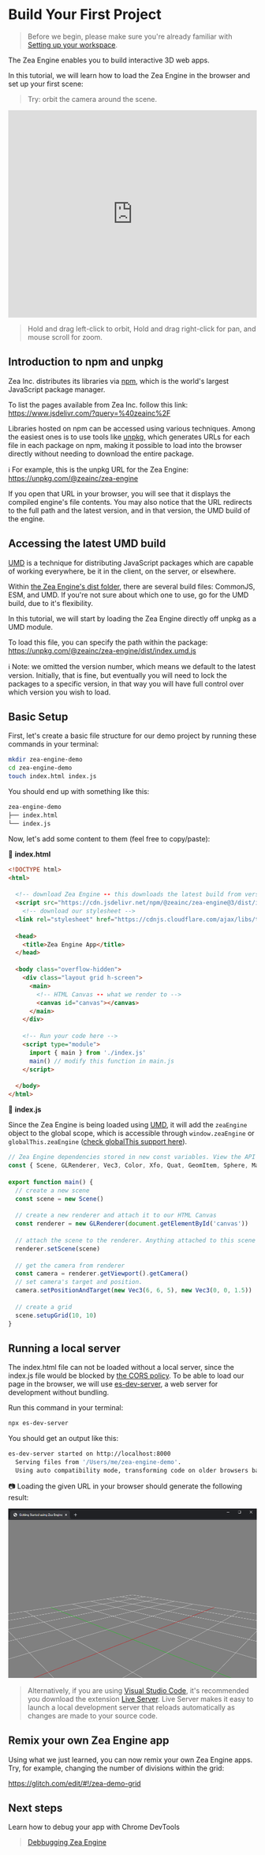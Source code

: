 # Build Your First Project

> Before we begin, please make sure you're already familiar with [Setting up your workspace](manual/getting-started/development-setup.md).

The Zea Engine enables you to build interactive 3D web apps.

In this tutorial, we will learn how to load the Zea Engine in the browser and set up your first scene:

> Try: orbit the camera around the scene.

<div class="glitch-embed-wrap" style="height: 420px; width: 100%;">
  <iframe
    src="https://glitch.com/embed/#!/embed/zea-demo-grid?path=index.html&previewSize=100&attributionHidden=true"
    title="zea-demo-grid on Glitch"
    allow="geolocation; microphone; camera; midi; vr; encrypted-media"
    style="height: 100%; width: 100%; border: 0;">
  </iframe>
</div>

> Hold and drag left-click to orbit, Hold and drag right-click for pan, and mouse scroll for zoom.

## Introduction to npm and unpkg

Zea Inc. distributes its libraries via [npm](https://www.npmjs.com/), which is the world's largest JavaScript package manager.

To list the pages available from Zea Inc. follow this link: https://www.jsdelivr.com/?query=%40zeainc%2F

Libraries hosted on npm can be accessed using various techniques. Among the easiest ones is to use tools like [unpkg](https://unpkg.com/), which generates URLs for each file in each package on npm, making it possible to load into the browser directly without needing to download the entire package.

ℹ️ For example, this is the unpkg URL for the Zea Engine: https://unpkg.com/@zeainc/zea-engine

If you open that URL in your browser, you will see that it displays the compiled engine's file contents. You may also notice that the URL redirects to the full path and the latest version, and in that version, the UMD build of the engine.

## Accessing the latest UMD build

[UMD](https://github.com/umdjs/umd) is a technique for distributing JavaScript packages which are capable of working everywhere, be it in the client, on the server, or elsewhere.

Within [the Zea Engine's dist folder](https://unpkg.com/@zeainc/zea-engine/dist/), there are several build files: CommonJS, ESM, and UMD. If you're not sure about which one to use, go for the UMD build, due to it's flexibility.

In this tutorial, we will start by loading the Zea Engine directly off unpkg as a UMD module.

To load this file, you can specify the path within the package: https://unpkg.com/@zeainc/zea-engine/dist/index.umd.js

ℹ️ Note: we omitted the version number, which means we default to the latest version. Initially, that is fine, but eventually you will need to lock the packages to a specific version, in that way you will have full control over which version you wish to load.

## Basic Setup

First, let's create a basic file structure for our demo project by running these commands in your terminal:

```bash
mkdir zea-engine-demo
cd zea-engine-demo
touch index.html index.js
```

You should end up with something like this:

```bash
zea-engine-demo
├── index.html
└── index.js
```

Now, let's add some content to them (feel free to copy/paste):

📄 **index.html**

```html
<!DOCTYPE html>
<html>

  <!-- download Zea Engine -- this downloads the latest build from version 3 of the engine -->
  <script src="https://cdn.jsdelivr.net/npm/@zeainc/zea-engine@3/dist/index.umd.js"></script>
    <!-- download our stylesheet -->
  <link rel="stylesheet" href="https://cdnjs.cloudflare.com/ajax/libs/tailwindcss/2.2.9/tailwind.min.css" />

  <head>
    <title>Zea Engine App</title>
  </head>

  <body class="overflow-hidden">
    <div class="layout grid h-screen">
      <main>
        <!-- HTML Canvas -- what we render to -->
        <canvas id="canvas"></canvas>
      </main>
    </div>

    <!-- Run your code here -->
    <script type="module">
      import { main } from './index.js'
      main() // modify this function in main.js
    </script>
    
  </body>
</html>
```

📄 **index.js**

Since the Zea Engine is being loaded using [UMD](https://github.com/umdjs/umd), it will add the `zeaEngine` object to the global scope, which is accessible through `window.zeaEngine` or `globalThis.zeaEngine` ([check globalThis support here](https://caniuse.com/mdn-javascript_builtins_globalthis)).

```javascript
// Zea Engine dependencies stored in new const variables. View the API to see what you can include and use.
const { Scene, GLRenderer, Vec3, Color, Xfo, Quat, GeomItem, Sphere, Material, Ray, MathFunctions } = window.zeaEngine

export function main() {
  // create a new scene
  const scene = new Scene()

  // create a new renderer and attach it to our HTML Canvas
  const renderer = new GLRenderer(document.getElementById('canvas'))

  // attach the scene to the renderer. Anything attached to this scene will now be rendererd.
  renderer.setScene(scene)

  // get the camera from renderer
  const camera = renderer.getViewport().getCamera()
  // set camera's target and position.
  camera.setPositionAndTarget(new Vec3(6, 6, 5), new Vec3(0, 0, 1.5))

  // create a grid
  scene.setupGrid(10, 10)
}
```

## Running a local server

The index.html file can not be loaded without a local server, since the index.js file would be blocked by [the CORS policy](https://developer.mozilla.org/en-US/docs/Web/HTTP/CORS). To be able to load our page in the browser, we will use [es-dev-server](https://www.npmjs.com/package/es-dev-server), a web server for development without bundling.

Run this command in your terminal:

```bash
npx es-dev-server
```

You should get an output like this:

```bash
es-dev-server started on http://localhost:8000
  Serving files from '/Users/me/zea-engine-demo'.
  Using auto compatibility mode, transforming code on older browsers based on user agent.
```

📷 Loading the given URL in your browser should generate the following result:

![getting-started-grid](../../_media/getting-started-grid.png ':class=screenshot')

> Alternatively, if you are using [Visual Studio Code](https://code.visualstudio.com/), it's recommended you download the extension [Live Server](https://marketplace.visualstudio.com/items?itemName=ritwickdey.LiveServer). Live Server makes it easy to launch a local development server that reloads automatically as changes are made to your source code.  
## Remix your own Zea Engine app

Using what we just learned, you can now remix your own Zea Engine apps. Try, for example, changing the number of divisions within the grid:

https://glitch.com/edit/#!/zea-demo-grid

## Next steps

Learn how to debug your app with Chrome DevTools

> [Debbugging Zea Engine](./manual/getting-started/debugging.md) <br>
